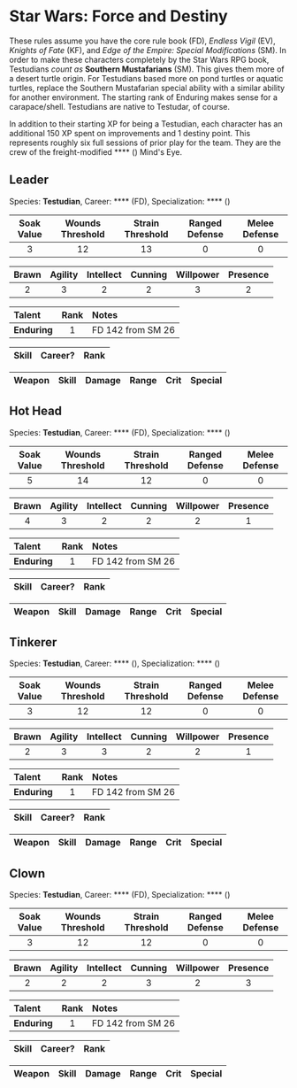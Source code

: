 # Star Wars: Force and Destiny

These rules assume you have the core rule book (FD), _Endless Vigil_ (EV), _Knights of Fate_ (KF), and _Edge of the Empire: Special Modifications_ (SM). In order to make these characters completely by the Star Wars RPG book, Testudians _count as_ **Southern Mustafarians** (SM). This gives them more of a desert turtle origin. For Testudians based more on pond turtles or aquatic turtles, replace the Southern Mustafarian special ability with a similar ability for another environment. The starting rank of Enduring makes sense for a carapace/shell. Testudians are native to Testudar, of course.

In addition to their starting XP for being a Testudian, each character has an additional 150 XP spent on improvements and 1 destiny point. This represents roughly six full sessions of prior play for the team. They are the crew of the freight-modified **** () Mind's Eye.

## Leader

Species: **Testudian**, Career: **** (FD), Specialization: **** ()

| Soak Value | Wounds Threshold | Strain Threshold |  Ranged Defense | Melee Defense |
| :-: | :-: | :-: | :-: | :-: |
| 3 | 12 | 13 | 0 | 0 |

| Brawn| Agility | Intellect | Cunning | Willpower | Presence |
| :---: | :-----: | :-------: | :-----: | :-------: | :------: |
| 2 | 3 | 2 | 2 | 3 | 2 |

| Talent | Rank | Notes |
| :----- | :---: | :---- |
| **Enduring** | 1 | FD 142 from SM 26 |

| Skill | Career? | Rank |
| :---- | :------: | ---: |


| Weapon | Skill | Damage | Range | Crit | Special |
| :----- | :---- | -----: | :---- | ---: | ------: |


## Hot Head

Species: **Testudian**, Career: **** (FD), Specialization: **** ()

| Soak Value | Wounds Threshold | Strain Threshold |  Ranged Defense | Melee Defense |
| :-: | :-: | :-: | :-: | :-: |
| 5 | 14 | 12 | 0 | 0 |

| Brawn| Agility | Intellect | Cunning | Willpower | Presence |
| :---: | :-----: | :-------: | :-----: | :-------: | :------: |
| 4 | 3 | 2 | 2 | 2 | 1 |

| Talent | Rank | Notes |
| :----- | :---: | :---- |
| **Enduring** | 1 | FD 142 from SM 26 |

| Skill | Career? | Rank |
| :---- | :------ | ---: |

| Weapon | Skill | Damage | Range | Crit | Special |
| :----- | :---- | -----: | :---- | ---: | ------: |

## Tinkerer

Species: **Testudian**, Career: **** (), Specialization: **** ()

| Soak Value | Wounds Threshold | Strain Threshold |  Ranged Defense | Melee Defense |
| :-: | :-: | :-: | :-: | :-: |
| 3 | 12 | 12 | 0 | 0 |

| Brawn| Agility | Intellect | Cunning | Willpower | Presence |
| :---: | :-----: | :-------: | :-----: | :-------: | :------: |
| 2 | 3 | 3 | 2 | 2 | 1 |

| Talent | Rank | Notes |
| :----- | :---: | :---- |
| **Enduring** | 1 | FD 142 from SM 26 |

| Skill | Career? | Rank |
| :---- | :------ | ---: |

| Weapon | Skill | Damage | Range | Crit | Special |
| :----- | :---- | -----: | :---- | ---: | ------: |


## Clown

Species: **Testudian**, Career: **** (FD), Specialization: **** ()

| Soak Value | Wounds Threshold | Strain Threshold |  Ranged Defense | Melee Defense |
| :-: | :-: | :-: | :-: | :-: |
| 3 | 12 | 12 | 0 | 0 |

| Brawn| Agility | Intellect | Cunning | Willpower | Presence |
| :---: | :-----: | :-------: | :-----: | :-------: | :------: |
| 2 | 2 | 2 | 3 | 2 | 3 |

| Talent | Rank | Notes |
| :----- | :---: | :---- |
| **Enduring** | 1 | FD 142 from SM 26 |

| Skill | Career? | Rank |
| :---- | :------ | ---: |

| Weapon | Skill | Damage | Range | Crit | Special |
| :----- | :---- | -----: | :---- | ---: | ------: |
